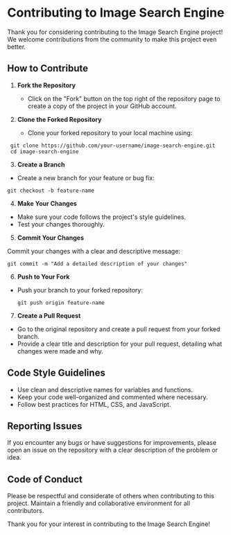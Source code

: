 # Contributing to Image Search Engine

Thank you for considering contributing to the Image Search Engine project! We welcome contributions from the community to make this project even better.

## How to Contribute

1. **Fork the Repository**
   - Click on the "Fork" button on the top right of the repository page to create a copy of the project in your GitHub account.

2. **Clone the Forked Repository**
   - Clone your forked repository to your local machine using:
  ```
   git clone https://github.com/your-username/image-search-engine.git
   cd image-search-engine
```
   
3. **Create a Branch**
- Create a new branch for your feature or bug fix:
 ```
git checkout -b feature-name
```

4. **Make Your Changes**

- Make sure your code follows the project's style guidelines.
- Test your changes thoroughly.
  
5. **Commit Your Changes**

Commit your changes with a clear and descriptive message:
```
git commit -m "Add a detailed description of your changes"
```


6. **Push to Your Fork**

- Push your branch to your forked repository:
  ```
  git push origin feature-name
  ```
  

7. **Create a Pull Request**

- Go to the original repository and create a pull request from your forked branch.
- Provide a clear title and description for your pull request, detailing what changes were made and why.

 
 ## Code Style Guidelines
- Use clean and descriptive names for variables and functions.
- Keep your code well-organized and commented where necessary.
- Follow best practices for HTML, CSS, and JavaScript.

  
## Reporting Issues
If you encounter any bugs or have suggestions for improvements, please open an issue on the repository with a clear description of the problem or idea.

## Code of Conduct


Please be respectful and considerate of others when contributing to this project. Maintain a friendly and collaborative environment for all contributors.

Thank you for your interest in contributing to the Image Search Engine!
